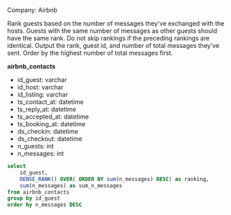 Company: Airbnb

Rank guests based on the number of messages they've exchanged with the hosts. 
Guests with the same number of messages as other guests should have the same rank. 
Do not skip rankings if the preceding rankings are identical.
Output the rank, guest id, and number of total messages they've sent. 
Order by the highest number of total messages first.

<b> airbnb_contacts </b>
- id_guest: varchar
- id_host: varchar
- id_listing: varchar
- ts_contact_at: datetime
- ts_reply_at: datetime
- ts_accepted_at: datetime
- ts_booking_at: datetime
- ds_checkin: datetime
- ds_checkout: datetime
- n_guests: int
- n_messages: int

```SQL
select 
    id_guest,
    DENSE_RANK() OVER( ORDER BY sum(n_messages) DESC) as ranking,
    sum(n_messages) as sum_n_messages
from airbnb_contacts
group by id_guest
order by n_messages DESC
```
